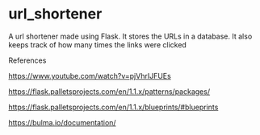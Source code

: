 # url_shortener

A url shortener made using Flask.
It stores the URLs in a database.
It also keeps track of how many times the links were clicked

References

https://www.youtube.com/watch?v=pjVhrIJFUEs

https://flask.palletsprojects.com/en/1.1.x/patterns/packages/

https://flask.palletsprojects.com/en/1.1.x/blueprints/#blueprints

https://bulma.io/documentation/
